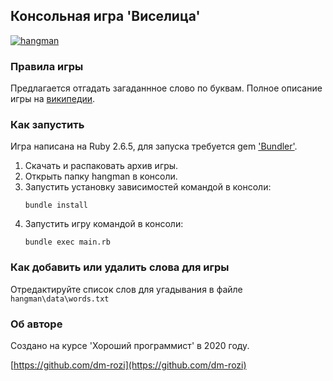 Консольная игра 'Виселица'
---
<a href="https://imgbb.com/"><img src="https://i.ibb.co/1QSXMW3/hangman.png" alt="hangman" border="0"></a>

### Правила игры

Предлагается отгадать загаданнное слово по буквам.
Полное описание игры на [википедии](https://ru.wikipedia.org/wiki/%D0%92%D0%B8%D1%81%D0%B5%D0%BB%D0%B8%D1%86%D0%B0_(%D0%B8%D0%B3%D1%80%D0%B0)).

### Как запустить
Игра написана на Ruby 2.6.5, для запуска требуется gem ['Bundler'](https://bundler.io/).
1. Скачать и распаковать архив игры.
2. Открыть папку hangman в консоли.
3. Запустить установку зависимостей командой в консоли:
    ````
    bundle install
    ````
4. Запустить игру командой в консоли:
    ````
    bundle exec main.rb
    ````
### Как добавить или удалить слова для игры

Отредактируйте список слов для угадывания в файле ```hangman\data\words.txt```

### Об авторе

Создано на курсе 'Хороший программист' в 2020 году.

[https://github.com/dm-rozi](https://github.com/dm-rozi)
